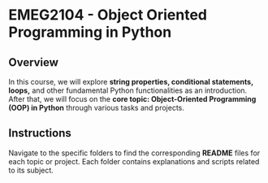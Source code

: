 # EMEG2104 - Object Oriented Programming in Python  

## Overview  

In this course, we will explore **string properties, conditional statements, loops,** and other fundamental Python functionalities as an introduction. After that, we will focus on the **core topic: Object-Oriented Programming (OOP) in Python** through various tasks and projects.  

## Instructions  

Navigate to the specific folders to find the corresponding **README** files for each topic or project. Each folder contains explanations and scripts related to its subject.  

